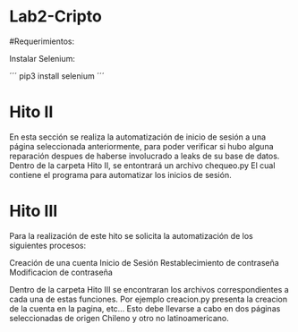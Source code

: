 # Lab2-Cripto

#Requerimientos:

Instalar Selenium:

´´´ 
pip3 install selenium
´´´



# Hito II

En esta sección se realiza la automatización de inicio de sesión a una página seleccionada anteriormente, para poder verificar si hubo alguna reparación despues de haberse involucrado a leaks de su base de datos. Dentro de la carpeta Hito II, se entontrará un archivo chequeo.py El cual contiene el programa para automatizar los inicios de sesión.

# Hito III

Para la realización de este hito se solicita la automatización de los siguientes procesos:

  Creación de una cuenta
  Inicio de Sesión
  Restablecimiento de contraseña
  Modificacion de contraseña
  
Dentro de la carpeta Hito III se encontraran los archivos correspondientes a cada una de estas funciones. Por ejemplo creacion.py presenta la creacion de la cuenta en la pagina, etc...
Esto debe llevarse a cabo en dos páginas seleccionadas de origen Chileno y otro no latinoamericano.


